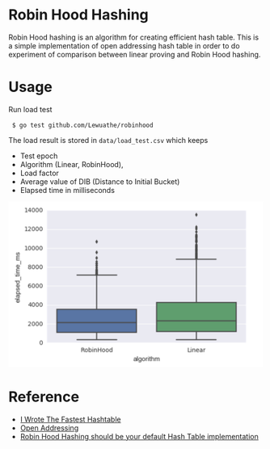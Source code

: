 Robin Hood Hashing
====

Robin Hood hashing is an algorithm for creating efficient hash table.
This is a simple implementation of open addressing hash table in order to do experiment 
of comparison between linear proving and Robin Hood hashing.
  
# Usage

Run load test

```
 $ go test github.com/Lewuathe/robinhood
```

The load result is stored in `data/load_test.csv` which keeps 
- Test epoch
- Algorithm (Linear, RobinHood),
- Load factor
- Average value of DIB (Distance to Initial Bucket)
- Elapsed time in milliseconds

![Elapsed time distribution](./image/elapsed_time_ms_distribution.png)


# Reference

- [I Wrote The Fastest Hashtable](https://probablydance.com/2017/02/26/i-wrote-the-fastest-hashtable/)
- [Open Addressing](https://en.wikipedia.org/wiki/Open_addressing)
- [Robin Hood Hashing should be your default Hash Table implementation](https://www.sebastiansylvan.com/post/robin-hood-hashing-should-be-your-default-hash-table-implementation/)
